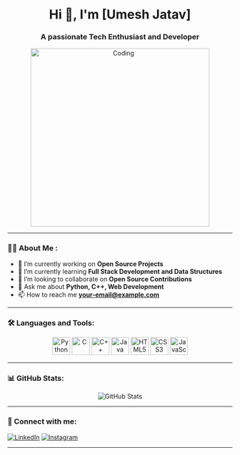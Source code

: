 <h1 align="center">Hi 👋, I'm [Umesh Jatav]</h1>
<h3 align="center">A passionate Tech Enthusiast and Developer</h3>

<div align="center">
  <img src="https://link-to-your-image.png" alt="Coding" width="400"/>
</div>

---

### 👨‍💻 About Me :
- 🔭 I’m currently working on **Open Source Projects**
- 🌱 I’m currently learning **Full Stack Development and Data Structures**
- 👯 I’m looking to collaborate on **Open Source Contributions**
- 💬 Ask me about **Python, C++, Web Development**
- 📫 How to reach me **your-email@example.com**

---

### 🛠️ Languages and Tools:

<div align="center">
  <img src="https://cdn.jsdelivr.net/gh/devicons/devicon/icons/python/python-original.svg" alt="Python" width="40" height="40"/>
  <img src="https://cdn.jsdelivr.net/gh/devicons/devicon/icons/c/c-original.svg" alt="C" width="40" height="40"/>
  <img src="https://cdn.jsdelivr.net/gh/devicons/devicon/icons/cplusplus/cplusplus-original.svg" alt="C++" width="40" height="40"/>
  <img src="https://cdn.jsdelivr.net/gh/devicons/devicon/icons/java/java-original.svg" alt="Java" width="40" height="40"/>
  <img src="https://cdn.jsdelivr.net/gh/devicons/devicon/icons/html5/html5-original.svg" alt="HTML5" width="40" height="40"/>
  <img src="https://cdn.jsdelivr.net/gh/devicons/devicon/icons/css3/css3-original.svg" alt="CSS3" width="40" height="40"/>
  <img src="https://cdn.jsdelivr.net/gh/devicons/devicon/icons/javascript/javascript-original.svg" alt="JavaScript" width="40" height="40"/>
</div>

---

### 📊 GitHub Stats:

<div align="center">
  <img src="https://github-readme-stats.vercel.app/api?username=YourUsername&show_icons=true&theme=radical" alt="GitHub Stats" />
</div>

---

### 🚀 Connect with me:

[![LinkedIn](https://img.shields.io/badge/LinkedIn-blue?style=for-the-badge&logo=linkedin)](https://linkedin.com/in/your-linkedin-id)
[![Instagram](https://img.shields.io/badge/Instagram-pink?style=for-the-badge&logo=instagram)](https://instagram.com/your-instagram-id)

---
